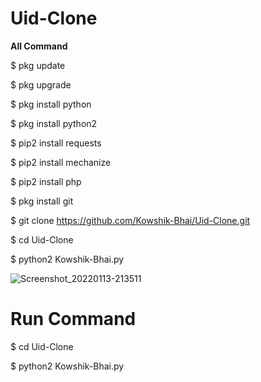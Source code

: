 # Uid-Clone

**All Command**



$ pkg update

$ pkg upgrade

$ pkg install python

$ pkg install python2

$ pip2 install requests

$ pip2 install mechanize

$ pip2 install php

$ pkg install git

$ git clone https://github.com/Kowshik-Bhai/Uid-Clone.git

$ cd Uid-Clone

$ python2 Kowshik-Bhai.py

![Screenshot_20220113-213511](https://user-images.githubusercontent.com/97305390/149369356-dcf37f64-a84b-4aa3-8fb0-f7e952872e7c.png)



# Run Command

$ cd Uid-Clone

$ python2 Kowshik-Bhai.py
